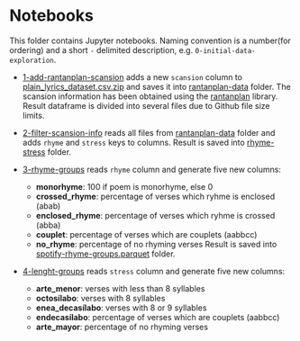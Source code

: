 # Notebooks

This folder contains Jupyter notebooks. Naming convention is a number(for ordering) 
and a short `-` delimited description, e.g. `0-initial-data-exploration`.

*  [1-add-rantanplan-scansion](./1-add-rantanplan-scansion.ipynb) adds a new `scansion` column to [plain_lyrics_dataset.csv.zip](../plain_lyrics_dataset.csv.zip)
   and saves it into [rantanplan-data](../rantanplan-data) folder. 
   The scansion information has been obtained using the [rantanplan](https://github.com/linhd-postdata/rantanplan) library.
   Result dataframe is divided into several files due to Github file size limits.
   

*  [2-filter-scansion-info](./2-filter-scansion-info.ipynb) reads all files from [rantanplan-data](../rantanplan-data) folder
   and adds `rhyme` and `stress` keys to columns. Result is saved into [rhyme-stress](../rantanplan-data/rhyme-stress)
   folder. 
   

*  [3-rhyme-groups](./3-rhyme-groups.ipynb) reads `rhyme` column and generate five new columns: 
      - **monorhyme**: 100 if poem is monorhyme, else 0
      - **crossed_rhyme**: percentage of verses which ryhme is enclosed (abab)
      - **enclosed_rhyme**: percentage of verses which ryhme is crossed (abba)
      - **couplet**: percentage of verses which are couplets (aabbcc)
      - **no_rhyme**: percentage of no rhyming verses
   Result is saved into [spotify-rhyme-groups.parquet](../../spotify-rhyme-groups.parquet)
   folder.


*  [4-lenght-groups](./4-lenght-groups.ipynb) reads `stress` column and generate five new columns: 
      - **arte_menor**: verses with less than 8 syllables
      - **octosílabo**: verses with 8 syllables
      - **enea_decasílabo**: verses with 8 or 9 syllables
      - **endecasílabo**: percentage of verses which are couplets (aabbcc)
      - **arte_mayor**: percentage of no rhyming verses
   